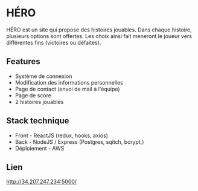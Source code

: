 HÉRO
======

HÉRO est un site qui propose des histoires jouables. Dans chaque histoire, 
plusieurs options sont offertes. Les choix ainsi fait meneront le joueur vers
différentes fins (victoires ou défaites).

Features
-------

* Système de connexion
* Modification des informations personnelles
* Page de contact (envoi de mail à l'équipe)
* Page de score
* 2 histoires jouables

Stack technique
------------

* Front - ReactJS (redux, hooks, axios)
* Back - NodeJS / Express (Postgres, sqitch, bcrypt,)
* Déploiement - AWS

Lien 
----------

http://34.207.247.234:5000/
